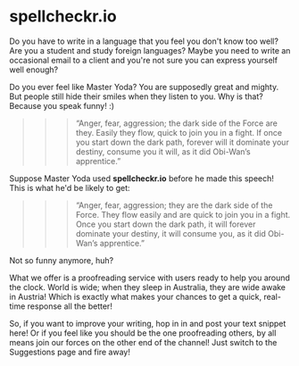 spellcheckr.io
==============

Do you have to write in a language that you feel you don't know too well?  Are
you a student and study foreign languages?  Maybe you need to write an
occasional email to a client and you're not sure you can express yourself well
enough?

Do you ever feel like Master Yoda?  You are supposedly great and mighty. But
people still hide their smiles when they listen to you.  Why is that?
Because you speak funny! :)

>>> “Anger, fear, aggression; the dark side of the Force are they.
Easily they flow, quick to join you in a fight. If once you start down the dark
path, forever will it dominate your destiny, consume you it will, as it did
Obi-Wan’s apprentice.”

Suppose Master Yoda used **spellcheckr.io** before he made this speech!
This is what he'd be likely to get:

>>> “Anger, fear, aggression; they are the dark side of the Force.
They flow easily and are quick to join you in a fight. Once you start down the
dark path, it will forever dominate your destiny, it will consume you, as it
did Obi-Wan’s apprentice.”

Not so funny anymore, huh?

What we offer is a proofreading service with users ready to help you around the
clock.  World is wide; when they sleep in Australia, they are wide awake in
Austria! Which is exactly what makes your chances to get a quick, real-time
response all the better!

So, if you want to improve your writing, hop in in and post your text snippet
here!  Or if you feel like you should be the one proofreading others, by all
means join our forces on the other end of the channel! Just switch to the
Suggestions page and fire away!
